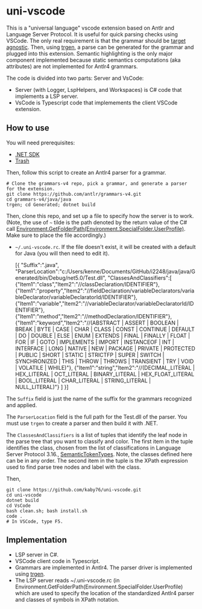 # uni-vscode

This is a "universal language" vscode extension based on Antlr
and Language Server Protocol. It is useful for quick parsing checks
using VSCode. The only real requirement is that the grammar should be
[target agnostic](https://github.com/antlr/antlr4/blob/master/doc/python-target.md#target-agnostic-grammars).
Then, using [trgen](https://github.com/kaby76/Domemtech.Trash/tree/main/trgen),
a parse can be generated for the grammar and plugged into
this extension. Semantic highlighting is the only major component implemented
because static semantics computations (aka attributes) are not implemented
for Antlr4 grammars.

The code is divided into two parts:
Server and VsCode:

* Server (with Logger, LspHelpers, and Workspaces) is C# code that
implements a LSP server.
* VsCode is Typescript code that implemements the client VSCode
extension.

## How to use

You will need prerequisites:

* [.NET SDK](https://dotnet.microsoft.com/)
* [Trash](https://github.com/kaby76/Domemtech.Trash#install)

Then, follow this script to create an Antlr4 parser for a grammar.

    # Clone the grammars-v4 repo, pick a grammar, and generate a parser for the extension.
    git clone https://github.com/antlr/grammars-v4.git
    cd grammars-v4/java/java
    trgen; cd Generated; dotnet build

Then, clone this repo, and set up a file to specify how the server
is to work. (Note, the use of `~` tilde is the path denoted by the return
value of the C# call [Environment.GetFolderPath(Environment.SpecialFolder.UserProfile)](https://github.com/kaby76/uni-vscode/blob/main/Server/Grammar.cs#L23).
Make sure to place the file accordingly.)

* `~/.uni-vscode.rc`. If the file doesn't exist, it will be created
with a default for Java (you will then need to edit it).

	[{
	    "Suffix":".java",
	    "ParserLocation":"c:/Users/kenne/Documents/GitHub/i2248/java/java/Generated/bin/Debug/net5.0/Test.dll",
	    "ClassesAndClassifiers":[
	       {"Item1":"class","Item2":"//classDeclaration/IDENTIFIER"},
	       {"Item1":"property","Item2":"//fieldDeclaration/variableDeclarators/variableDeclarator/variableDeclaratorId/IDENTIFIER"},
	       {"Item1":"variable","Item2":"//variableDeclarator/variableDeclaratorId/IDENTIFIER"},
	       {"Item1":"method","Item2":"//methodDeclaration/IDENTIFIER"},
	       {"Item1":"keyword","Item2":"//(ABSTRACT | ASSERT | BOOLEAN | BREAK | BYTE | CASE | CHAR | CLASS | CONST | CONTINUE | DEFAULT | DO | DOUBLE | ELSE | ENUM | EXTENDS | FINAL | FINALLY | FLOAT | FOR | IF | GOTO | IMPLEMENTS | IMPORT | INSTANCEOF | INT | INTERFACE | LONG | NATIVE | NEW | PACKAGE | PRIVATE | PROTECTED | PUBLIC | SHORT | STATIC | STRICTFP | SUPER | SWITCH | SYNCHRONIZED | THIS | THROW | THROWS | TRANSIENT | TRY | VOID | VOLATILE | WHILE)"},
	       {"Item1":"string","Item2":"//(DECIMAL_LITERAL | HEX_LITERAL | OCT_LITERAL | BINARY_LITERAL | HEX_FLOAT_LITERAL | BOOL_LITERAL | CHAR_LITERAL | STRING_LITERAL | NULL_LITERAL)"}
	       ]
	}]

The `Suffix` field is just the name of the suffix for the grammars
recognized and applied.

The `ParserLocation` field is the full path for the Test.dll of the parser.
You must use `trgen` to create a parser and then build it with .NET.

The `ClassesAndClassifiers` is a list of tuples that identify the
leaf node in the parse tree that you want to classify and color.
The first item in the tuple identifies the class, chosen from the list of classifications
in Language Server Protocol 3.16.,
[SemanticTokenTypes](https://microsoft.github.io/language-server-protocol/specifications/specification-current/#textDocument_semanticTokens). Note, the classes defined here
can be in any order. The second item in the tuple is
the XPath expression used to find parse tree nodes and label with the class.

Then, 

    git clone https://github.com/kaby76/uni-vscode.git
    cd uni-vscode
    dotnet build
    cd VsCode
    bash clean.sh; bash install.sh
    code .
    # In VSCode, type F5.

## Implementation

* LSP server in C#.
* VSCode client code in Typescript.
* Grammars are implemented in Antlr4. The parser driver is implemented
using [trgen](https://github.com/kaby76/Domemtech.Trash/tree/main/trgen).
* The LSP server reads ~/.uni-vscode.rc
(in Environment.GetFolderPath(Environment.SpecialFolder.UserProfile) which
are used to specify the location of the standardized Antlr4 parser and
classes of symbols in XPath notation.
